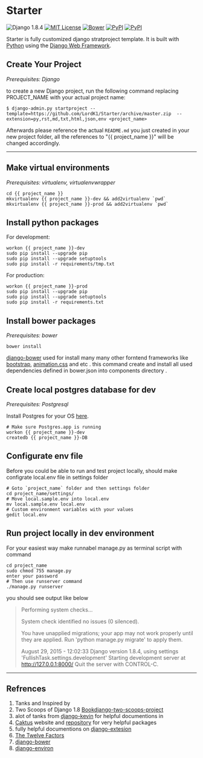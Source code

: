 Starter
===================
![Django 1.8.4](http://img.shields.io/badge/Django-1.8.4-0C4B33.svg)
[![MIT License](https://img.shields.io/cocoapods/l/AFNetworking.svg)](http://opensource.org/licenses/MIT)
[![Bower](https://img.shields.io/bower/v/bootstrap.svg)]()
[![PyPI](https://img.shields.io/pypi/wheel/Django.svg)]()
[![PyPI](https://img.shields.io/pypi/pyversions/Django.svg)]()

Starter is fully customized django stratproject template. It is built with [Python][2] using the [Django Web Framework][1].

Create Your Project
-------------
*Prerequisites: Django*

to create a new Django project, run the following command replacing PROJECT_NAME with your actual project name:

    $ django-admin.py startproject --template=https://github.com/LordK1/Starter/archive/master.zip  --extension=py,rst,md,txt,html,json,env <project_name>

Afterwards please reference the actual `README.md` you just created in your new project folder, all the references to "{{ project_name }}" will be changed accordingly.

-----

Make virtual environments
-------------------------

*Prerequisites: virtualenv, virtualenvwrapper*

    cd {{ project_name }}
    mkvirtualenv {{ project_name }}-dev && add2virtualenv `pwd`
    mkvirtualenv {{ project_name }}-prod && add2virtualenv `pwd`


Install python packages
--------------------
For development:

    workon {{ project_name }}-dev
    sudo pip install --upgrade pip
    sudo pip install --upgrade setuptools
    sudo pip install -r requirements/tmp.txt

For production:

    workon {{ project_name }}-prod
    sudo pip install --upgrade pip
    sudo pip install --upgrade setuptools
    sudo pip install -r requirements.txt


Install bower packages
---------------------

*Prerequisites: bower*

    bower install

[django-bower][7] used for install many many other forntend frameworks like [bootstrap][8], [animation.css][12] and etc .
this command create and install all used dependencies defined in bower.json into components directory .

Create local postgres database for dev
--------------------------------------

*Prerequisites: Postgresql*

Install Postgres for your OS [here](http://www.postgresql.org/download/).

    # Make sure Postgres.app is running
    workon {{ project_name }}-dev
    createdb {{ project_name }}-DB
    
  
Configurate env file
--------------------
Before you could be able to run and test project locally, should make configrate local.env file in settings folder 
	
	# Goto `project_name` folder and then settings folder
	cd project_name/settings/
	# Move local.sample.env into local.env
	mv local.sample.env local.env
	# Custom environment variables with your values
	gedit local.env



Run project locally in dev environment
--------------------------------------
For your easiest way make runnabel manage.py as terminal script with command 
	
	cd project_name
	sudo chmod 755 manage.py 
	enter your password
	# Then use runserver command 
	./manage.py runserver 

you should see output like below 

> Performing system checks...
> 
> System check identified no issues (0 silenced).
> 
> You have unapplied migrations; your app may not work properly until
> they are applied. Run 'python manage.py migrate' to apply them.
> 
> August 29, 2015 - 12:02:33 Django version 1.8.4, using settings
> 'FullishTask.settings.development' Starting development server at
> http://127.0.0.1:8000/ Quit the server with CONTROL-C.



---------------------------------------------------------------------------------
Refrences
-------------
1. Tanks and Inspired by
2. Two Scoops of Django 1.8 [Book][9][django-two-scoops-project][8]
3. alot of tanks from [django-kevin][4] for helpful documentions in  
4. [Caktus][2] website and [repository][5] for very helpful packages
5. fully helpful documentions on [django-extesion][13]
6. [The Twelve Factors][6]
7. [django-bower][10] 
8. [django-environ][11]


[1]: https://www.djangoproject.com/
[2]: https://www.python.org/
[3]: https://www.caktusgroup.com/
[4]: https://github.com/imkevinxu/django-kevin
[5]: https://github.com/caktus/django-project-template
[6]: http://12factor.net/
[7]: https://github.com/nvbn/django-bower
[8]: http://getbootstrap.com/
[9]: http://twoscoopspress.org/products/two-scoops-of-django-1-8
[10]:https://django-bower.readthedocs.org/en/latest/
[11]:http://django-environ.readthedocs.org/en/latest/
[12]:https://daneden.github.io/animate.css/
[13]:http://django-extensions.readthedocs.org/en/latest/